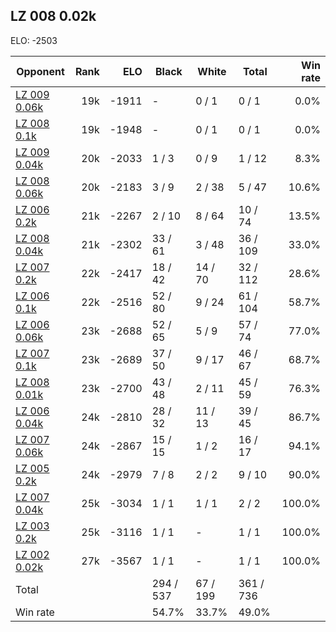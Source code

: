 ## LZ 008 0.02k ##

ELO: -2503

Opponent | Rank | ELO | Black | White | Total | Win rate
---------|-----:|----:|-------|-------|-------|-------:
[LZ 009 0.06k](LZ%20009%200.06k.md) | 19k | -1911 | - | 0 / 1 | 0 / 1 | 0.0%
[LZ 008 0.1k](LZ%20008%200.1k.md) | 19k | -1948 | - | 0 / 1 | 0 / 1 | 0.0%
[LZ 009 0.04k](LZ%20009%200.04k.md) | 20k | -2033 | 1 / 3 | 0 / 9 | 1 / 12 | 8.3%
[LZ 008 0.06k](LZ%20008%200.06k.md) | 20k | -2183 | 3 / 9 | 2 / 38 | 5 / 47 | 10.6%
[LZ 006 0.2k](LZ%20006%200.2k.md) | 21k | -2267 | 2 / 10 | 8 / 64 | 10 / 74 | 13.5%
[LZ 008 0.04k](LZ%20008%200.04k.md) | 21k | -2302 | 33 / 61 | 3 / 48 | 36 / 109 | 33.0%
[LZ 007 0.2k](LZ%20007%200.2k.md) | 22k | -2417 | 18 / 42 | 14 / 70 | 32 / 112 | 28.6%
[LZ 006 0.1k](LZ%20006%200.1k.md) | 22k | -2516 | 52 / 80 | 9 / 24 | 61 / 104 | 58.7%
[LZ 006 0.06k](LZ%20006%200.06k.md) | 23k | -2688 | 52 / 65 | 5 / 9 | 57 / 74 | 77.0%
[LZ 007 0.1k](LZ%20007%200.1k.md) | 23k | -2689 | 37 / 50 | 9 / 17 | 46 / 67 | 68.7%
[LZ 008 0.01k](LZ%20008%200.01k.md) | 23k | -2700 | 43 / 48 | 2 / 11 | 45 / 59 | 76.3%
[LZ 006 0.04k](LZ%20006%200.04k.md) | 24k | -2810 | 28 / 32 | 11 / 13 | 39 / 45 | 86.7%
[LZ 007 0.06k](LZ%20007%200.06k.md) | 24k | -2867 | 15 / 15 | 1 / 2 | 16 / 17 | 94.1%
[LZ 005 0.2k](LZ%20005%200.2k.md) | 24k | -2979 | 7 / 8 | 2 / 2 | 9 / 10 | 90.0%
[LZ 007 0.04k](LZ%20007%200.04k.md) | 25k | -3034 | 1 / 1 | 1 / 1 | 2 / 2 | 100.0%
[LZ 003 0.2k](LZ%20003%200.2k.md) | 25k | -3116 | 1 / 1 | - | 1 / 1 | 100.0%
[LZ 002 0.02k](LZ%20002%200.02k.md) | 27k | -3567 | 1 / 1 | - | 1 / 1 | 100.0%
Total | | | 294 / 537 | 67 / 199 | 361 / 736 | 
Win rate| | | 54.7% | 33.7% | 49.0% | 
